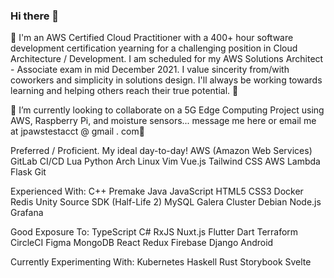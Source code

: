 ### Hi there 👋

🔭 I'm an AWS Certified Cloud Practitioner with a 400+ hour software development certification yearning for a challenging position in Cloud Architecture / Development. I am scheduled for my AWS Solutions Architect - Associate exam in mid December 2021. I value sincerity from/with coworkers and simplicity in solutions design. I'll always be working towards learning and helping others reach their true potential. 🔭

🌱 I’m currently looking to collaborate on a 5G Edge Computing Project using AWS, Raspberry Pi, and moisture sensors... message me here or email me at jpawstestacct @ gmail . com🌱


Preferred / Proficient. My ideal day-to-day!
AWS (Amazon Web Services)       GitLab CI/CD       Lua       Python       Arch Linux       Vim       Vue.js       Tailwind CSS       AWS Lambda       Flask       Git      

Experienced With:
C++       Premake       Java       JavaScript       HTML5       CSS3       Docker       Redis       Unity       Source SDK (Half-Life 2)       MySQL       Galera Cluster       Debian       Node.js       Grafana      


Good Exposure To:
TypeScript       C#       RxJS       Nuxt.js       Flutter       Dart       Terraform       CircleCI       Figma       MongoDB       React       Redux       Firebase       Django       Android      


Currently Experimenting With:
Kubernetes       Haskell       Rust       Storybook       Svelte      
<!--
**j9311/j9311** is a ✨ _special_ ✨ repository because its `README.md` (this file) appears on your GitHub profile.

Here are some ideas to get you started:

- 🔭 I’m currently working on ...
- 🌱 I’m currently learning ...
- 👯 I’m looking to collaborate on ...
- 🤔 I’m looking for help with ...
- 💬 Ask me about ...
- 📫 How to reach me: ...
- 😄 Pronouns: ...
- ⚡ Fun fact: ...
-->
